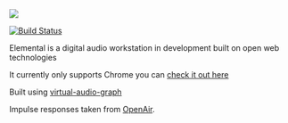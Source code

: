 <img src="http://elemental.audio/assets/logo.svg" />

[![Build Status](https://travis-ci.org/benji6/elemental.svg)](https://travis-ci.org/benji6/elemental)

Elemental is a digital audio workstation in development built on open web technologies

It currently only supports Chrome you can [check it out here](http://elemental.audio/)

Built using [virtual-audio-graph](https://github.com/benji6/virtual-audio-graph/)

Impulse responses taken from [OpenAir](http://www.openairlib.net/).
